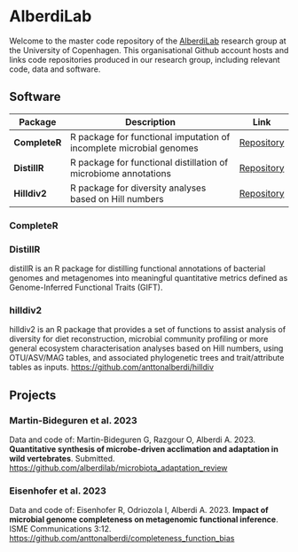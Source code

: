 # AlberdiLab

Welcome to the master code repository of the [AlberdiLab](https://www.alberdilab.dk) research group at the University of Copenhagen. This organisational Github account hosts and links code repositories produced in our research group, including relevant code, data and software.

## Software

| Package | Description | Link  |
|---|---|---|
| **CompleteR** | R package for functional imputation of incomplete microbial genomes | [Repository](https://github.com/anttonalberdi/completer) |
| **DistillR** | R package for functional distillation of microbiome annotations  | [Repository](https://github.com/anttonalberdi/distillR)  |
| **Hilldiv2** | R package for diversity analyses based on Hill numbers | [Repository](https://github.com/anttonalberdi/hilldiv2) |

### CompleteR


### DistillR
distillR is an R package for distilling functional annotations of bacterial genomes and metagenomes into meaningful quantitative metrics defined as Genome-Inferred Functional Traits (GIFT).


### hilldiv2
hilldiv2 is an R package that provides a set of functions to assist analysis of diversity for diet reconstruction, microbial community profiling or more general ecosystem characterisation analyses based on Hill numbers, using OTU/ASV/MAG tables, and associated phylogenetic trees and trait/attribute tables as inputs. 
https://github.com/anttonalberdi/hilldiv

## Projects
### Martin-Bideguren et al. 2023
Data and code of:
Martin-Bideguren G, Razgour O, Alberdi A. 2023. **Quantitative synthesis of microbe-driven acclimation and adaptation in wild vertebrates**. Submitted.
https://github.com/alberdilab/microbiota_adaptation_review

### Eisenhofer et al. 2023
Data and code of:
Eisenhofer R, Odriozola I, Alberdi A. 2023. **Impact of microbial genome completeness on metagenomic functional inference**. ISME Communications 3:12.
https://github.com/anttonalberdi/completeness_function_bias
